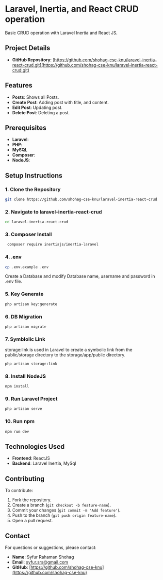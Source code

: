 # Laravel, Inertia, and React CRUD operation

Basic CRUD operation with Laravel Inertia and React JS.
## Project Details

- **GitHub Repository**: [https://github.com/shohag-cse-knu/laravel-inertia-react-crud.git](https://github.com/shohag-cse-knu/laravel-inertia-react-crud.git)

## Features

- **Posts**: Shows all Posts.
- **Create Post**: Adding post with title, and content.
- **Edit Post**: Updating post.
- **Delete Post**: Deleting a post.

## Prerequisites

- **Laravel**: 
- **PHP**:
- **MySQL**
- **Composer**: 
- **NodeJS**:

## Setup Instructions

### 1. Clone the Repository
```bash
git clone https://github.com/shohag-cse-knu/laravel-inertia-react-crud.git
````
### 2. Navigate to laravel-inertia-react-crud
```bash
cd laravel-inertia-react-crud
````
### 3. Composer Install
```bash
 composer require inertiajs/inertia-laravel
````
### 4. .env
```bash
cp .env.example .env
````
Create a Database and modify Database name, username and password in .env file.

### 5. Key Generate
```bash
php artisan key:generate
````
### 6. DB Migration
```bash
php artisan migrate
````
### 7. Symblolic Link
storage:link is used in Laravel to create a symbolic link from the public/storage directory to the storage/app/public directory.
```bash
php artisan storage:link
````
### 8. Install NodeJS
```bash
npm install
````
### 9. Run Laravel Project
```bash
php artisan serve
````
### 10. Run npm
```bash
npm run dev
````

## Technologies Used

- **Frontend**: ReactJS
- **Backend**: Laravel Inertia, MySql

## Contributing

To contribute:

1. Fork the repository.
2. Create a branch (`git checkout -b feature-name`).
3. Commit your changes (`git commit -m 'Add feature'`).
4. Push to the branch (`git push origin feature-name`).
5. Open a pull request.

## Contact

For questions or suggestions, please contact:

- **Name**: Syfur Rahaman Shohag
- **Email**: [syfur.srs@gmail.com](mailto:syfur.srs@gmail.com)
- **GitHub**: [https://github.com/shohag-cse-knu](https://github.com/shohag-cse-knu)
